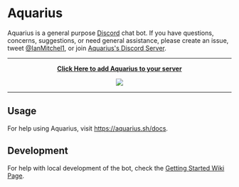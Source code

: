 # Aquarius

Aquarius is a general purpose [Discord](https://discordapp.com/) chat bot. If you have questions, concerns, suggestions, or need general assistance, please create an issue, tweet [@IanMitchel1](https://twitter.com/ianmitchel1), or join [Aquarius's Discord Server](http://discord.companyinc.company/).

---

<p align="center">
  <strong><a href="https://aquarius.sh/link">Click Here to add Aquarius to your server</a></strong>
</p>

<p align="center">
  <img src="https://img.shields.io/endpoint?url=https://aquarius.sh/shield">
</p>

---

## Usage

For help using Aquarius, visit https://aquarius.sh/docs.

## Development

For help with local development of the bot, check the [Getting Started Wiki Page](/wiki/Getting-Started).
